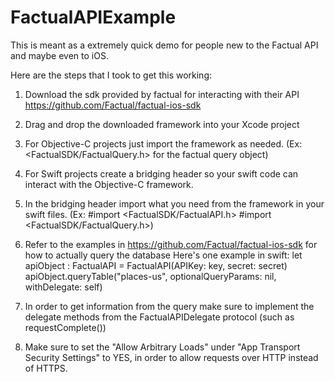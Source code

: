 # FactualAPIExample

This is meant as a extremely quick demo for people new to the Factual API and maybe even to iOS.

Here are the steps that I took to get this working:
1. Download the sdk provided by factual for interacting with their API https://github.com/Factual/factual-ios-sdk
2. Drag and drop the downloaded framework into your Xcode project
3. For Objective-C projects just import the framework as needed. (Ex: <FactualSDK/FactualQuery.h> for the factual query object)
4. For Swift projects create a bridging header so your swift code can interact with the Objective-C framework.
5. In the bridging header import what you need from the framework in your swift files.
(Ex: #import <FactualSDK/FactualAPI.h>
#import <FactualSDK/FactualQuery.h>)
6. Refer to the examples in https://github.com/Factual/factual-ios-sdk for how to actually query the database
Here's one example in swift:
let apiObject : FactualAPI = FactualAPI(APIKey: key, secret: secret)
apiObject.queryTable("places-us", optionalQueryParams: nil, withDelegate: self)

7. In order to get information from the query make sure to implement the delegate methods from the
FactualAPIDelegate protocol (such as requestComplete())
8. Make sure to set the "Allow Arbitrary Loads" under "App Transport Security Settings" to YES, in order to allow
requests over HTTP instead of HTTPS.
